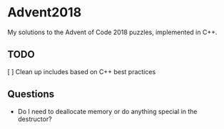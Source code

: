 # Advent2018

My solutions to the Advent of Code 2018 puzzles, implemented in C++.

## TODO

[ ] Clean up includes based on C++ best practices

## Questions

- Do I need to deallocate memory or do anything special in the destructor?

